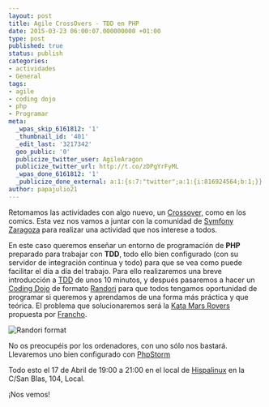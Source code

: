 ```yaml
---
layout: post
title: Agile CrossOvers - TDD en PHP
date: 2015-03-23 06:00:07.000000000 +01:00
type: post
published: true
status: publish
categories:
- actividades
- General
tags:
- agile
- coding dojo
- php
- Programar
meta:
  _wpas_skip_6161812: '1'
  _thumbnail_id: '401'
  _edit_last: '3217342'
  geo_public: '0'
  publicize_twitter_user: AgileAragon
  publicize_twitter_url: http://t.co/zDPgYrFyML
  _wpas_done_6161812: '1'
  _publicize_done_external: a:1:{s:7:"twitter";a:1:{i:816924564;b:1;}}
author: papajulio21
---
```

Retomamos las actividades con algo nuevo, un
[Crossover,](http://es.wikipedia.org/wiki/Crossover_ficcional) como en
los comics. Esta vez nos vamos a juntar con la comunidad de [Symfony
Zaragoza](https://groups.google.com/forum/#!forum/symfony-zaragoza) para
realizar una actividad que nos interese a todos.

En este caso queremos enseñar un entorno de programación de **PHP**
preparado para trabajar con **TDD**, todo ello bien configurado (con su
servidor de integración continua y todo) para que se vea como puede
facilitar el día a día del trabajo. Para ello realizaremos una breve
introducción a
[TDD](http://es.wikipedia.org/wiki/Desarrollo_guiado_por_pruebas) de
unos 10 minutos, y después pasaremos a hacer un [Coding
Dojo](http://www.genbetadev.com/metodologias-de-programacion/que-es-un-coding-dojo)
de formato [Randori](http://codingdojo.org/cgi-bin/wiki.pl?RandoriKata)
para que todos tengamos oportunidad de programar si queremos y
aprendamos de una forma más práctica y que teórica. El problema que
solucionaremos será la [Kata Mars
Rovers](http://amirrajan.net/Blog/code-katas-mars-rover/ "Kata Mars Rovers")
propuesta por [Francho](http://francho.org/ "Francho").

![]({{site.baseurl}}/img/posts/images?q=tbn:ANd9GcS3yFn37x2y6-xIs9s_Uvb93LCaBWcdSa_zQehucrsQR08pPb90pA "Randori format")

No os preocupéis por los ordenadores, con uno sólo nos bastará.
Llevaremos uno bien configurado con
[PhpStorm](https://www.jetbrains.com/phpstorm/)

Todo esto el 17 de Abril de 19:00 a 21:00 en el local de
[Hispalinux](http://hispalinux.es/node/670) en la C/San Blas, 104,
Local.

¡Nos vemos!

